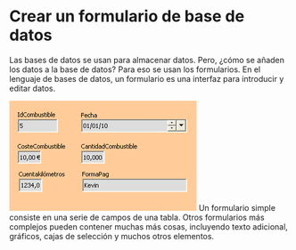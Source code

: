 
# Crear un formulario de base de datos

Las bases de datos se usan para almacenar datos. Pero, ¿cómo se añaden los datos a la base de datos? Para eso se usan los formularios. En el lenguaje de bases de datos, un formulario es una interfaz para introducir y editar datos.

![](https://raw.githubusercontent.com/catedu/libreOffice-la-suite-ofimatica-libre/master/img/Form.png)
Un formulario simple consiste en una serie de campos de una tabla. Otros formularios más complejos pueden contener muchas más cosas, incluyendo texto adicional, gráficos, cajas de selección y muchos otros elementos.

